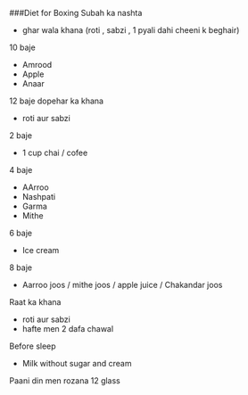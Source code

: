 ###Diet for Boxing
Subah ka nashta 
- ghar wala khana (roti , sabzi , 1 pyali dahi cheeni k beghair)

10 baje
- Amrood
- Apple
- Anaar

12 baje dopehar ka khana
- roti aur sabzi

2 baje
- 1 cup chai / cofee

4 baje
- AArroo
- Nashpati
- Garma
- Mithe

6 baje
- Ice cream

8 baje
- Aarroo joos / mithe joos / apple juice / Chakandar joos

Raat ka khana
- roti aur sabzi
- hafte men 2 dafa chawal

Before sleep
- Milk without sugar and cream

Paani din men rozana 12 glass
